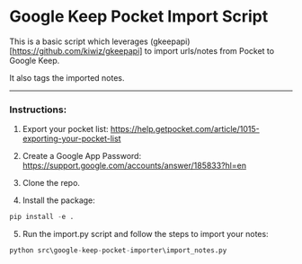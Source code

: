# Google Keep Pocket Import Script

This is a basic script which leverages (gkeepapi)[https://github.com/kiwiz/gkeepapi] to import urls/notes from Pocket to Google Keep.

It also tags the imported notes.

---

### Instructions:
1. Export your pocket list: https://help.getpocket.com/article/1015-exporting-your-pocket-list

2. Create a Google App Password: https://support.google.com/accounts/answer/185833?hl=en

3. Clone the repo.

4. Install the package:

```python
pip install -e .
```

5. Run the import.py script and follow the steps to import your notes:

```python
python src\google-keep-pocket-importer\import_notes.py
```